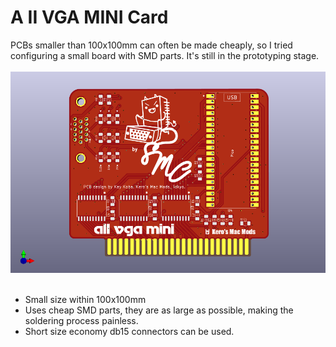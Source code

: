 # A II VGA MINI Card

PCBs smaller than 100x100mm can often be made cheaply, so I tried configuring a small board with SMD parts. It's still in the prototyping stage.<BR><BR>
<img src="Pictures/AIIVGAMINI_TOP.png" width="520px"><BR><BR>

- Small size within 100x100mm<BR>
- Uses cheap SMD parts, they are as large as possible, making the soldering process painless.<BR>
- Short size economy db15 connectors can be used.<BR>

